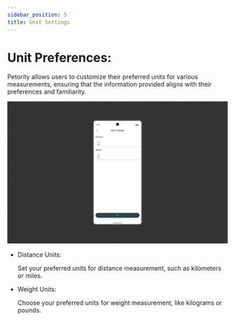 ```yaml
---
sidebar_position: 5
title: Unit Settings
---
```


# Unit Preferences:
Petority allows users to customize their preferred units for various measurements, ensuring that the information provided aligns with their preferences and familiarity.

![units](/img/setting/Unit-Settings.jpg)

+ Distance Units:

	Set your preferred units for distance measurement, such as kilometers or miles.

+ Weight Units:

	Choose your preferred units for weight measurement, like kilograms or pounds.